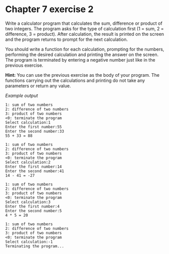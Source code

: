 # Chapter 7 exercise 2

Write a calculator program that calculates the sum, difference or product of two integers. The program asks for the type of calculation first (1 = sum, 2 = difference, 3 = product). After calculation, the result is printed on the screen and the program returns to prompt for the next calculation.

You should write a function for each calculation, prompting for the numbers, performing the desired calculation and printing the answer on the screen. The program is terminated by entering a negative number just like in the previous exercise.

**Hint:**
You can use the previous exercise as the body of your program. The functions carrying out the calculations and printing do not take any parameters or return any value.

_Example output_

```
1: sum of two numbers
2: difference of two numbers
3: product of two numbers
<0: terminate the program
Select calculation:1
Enter the first number:55
Enter the second number:33
55 + 33 = 88

1: sum of two numbers
2: difference of two numbers
3: product of two numbers
<0: terminate the program
Select calculation:2
Enter the first number:14
Enter the second number:41
14 - 41 = -27

1: sum of two numbers
2: difference of two numbers
3: product of two numbers
<0: terminate the program
Select calculation:3
Enter the first number:4
Enter the second number:5
4 * 5 = 20

1: sum of two numbers
2: difference of two numbers
3: product of two numbers
<0: terminate the program
Select calculation:-1
Terminating the program...
```
